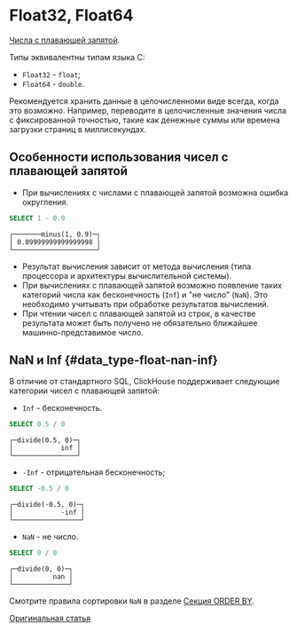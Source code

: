 # Float32, Float64

[Числа с плавающей запятой](https://en.wikipedia.org/wiki/IEEE_754).

Типы эквивалентны типам языка С:

- `Float32` - `float`;
- `Float64` - `double`.

Рекомендуется хранить данные в целочисленноми виде всегда, когда это возможно. Например, переводите в целочисленные значения числа с фиксированной точностью, такие как денежные суммы или времена загрузки страниц в миллисекундах.

## Особенности использования чисел с плавающей запятой

- При вычислениях с числами с плавающей запятой возможна ошибка округления.

```sql
SELECT 1 - 0.9
```
```text
┌───────minus(1, 0.9)─┐
│ 0.09999999999999998 │
└─────────────────────┘
```

- Результат вычисления зависит от метода вычисления (типа процессора и архитектуры вычислительной системы).
- При вычислениях с плавающей запятой возможно появление таких категорий числа как бесконечность (`Inf`) и "не число" (`NaN`). Это необходимо учитывать при обработке результатов вычислений.
- При чтении чисел с плавающей запятой из строк, в качестве результата может быть получено не обязательно ближайшее машинно-представимое число.
 
## NaN и Inf {#data_type-float-nan-inf}

В отличие от стандартного SQL, ClickHouse поддерживает следующие категории чисел с плавающей запятой:

- `Inf` - бесконечность.

```sql
SELECT 0.5 / 0
```

```text
┌─divide(0.5, 0)─┐
│            inf │
└────────────────┘
```

- `-Inf` - отрицательная бесконечность;

```sql
SELECT -0.5 / 0
```

```text
┌─divide(-0.5, 0)─┐
│            -inf │
└─────────────────┘
```

- `NaN` - не число.

```sql
SELECT 0 / 0
```
```text
┌─divide(0, 0)─┐
│          nan │
└──────────────┘
```

  Смотрите правила сортировки `NaN` в разделе [Секция ORDER BY](../query_language/select.md).

[Оригинальная статья](https://clickhouse.yandex/docs/ru/data_types/float/) <!--hide-->
